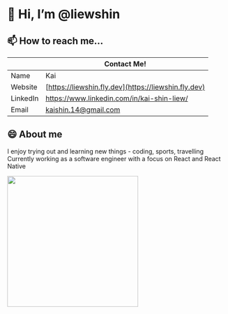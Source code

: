 # 👋 Hi, I’m @liewshin

## 📫 How to reach me...

|          | Contact Me!                                         | 
| ---------| ----------------------------------------------------| 
| Name     | Kai                                                 | 
| Website  | [https://liewshin.fly.dev](https://liewshin.fly.dev)|
| LinkedIn | https://www.linkedin.com/in/kai-shin-liew/          |
| Email    | [kaishin.14@gmail.com](mailto:kaishin.14@gmail.com) |

## 😄 About me

I enjoy trying out and learning new things - coding, sports, travelling \
Currently working as a software engineer with a focus on React and React Native 

<img src="https://media.giphy.com/media/v1.Y2lkPTc5MGI3NjExNngwbmdxNjc3NTI3aGQ1Y2MyNzR2dmtpcnpwYTN4Z2psdWo2bmE0ZCZlcD12MV9pbnRlcm5hbF9naWZfYnlfaWQmY3Q9Zw/y93slPbDMdeXJQONHa/giphy.gif" width="300" height="300">

<!--
**liewshin/liewshin** is a ✨ _special_ ✨ repository because its `README.md` (this file) appears on your GitHub profile.

Here are some ideas to get you started:

- 🔭 I’m currently working on ...
- 🌱 I’m currently learning ...
- 👯 I’m looking to collaborate on ...
- 🤔 I’m looking for help with ...
- 💬 Ask me about ...
- 📫 How to reach me: ...
- 😄 Pronouns: ...
- ⚡ Fun fact: ...

## 🌎 Open Source Contributions

- [??](??)
-->
